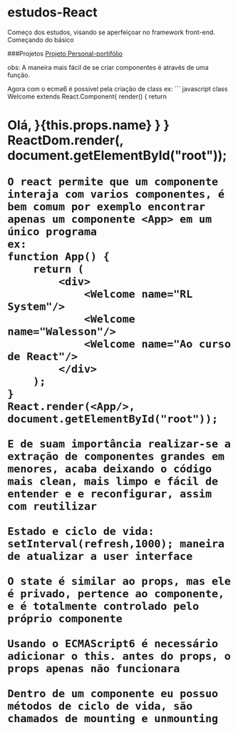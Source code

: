 # estudos-React
Começo dos estudos, visando se aperfeiçoar no framework front-end. Começando do básico  

###Projetos
<a href="https://walessonrdreis.github.io/estudos-React/">Projeto Personal-portifólio</a>


obs:
 A maneira mais fácil de se criar componentes é através de uma função.

Agora com o ecma6 é possível pela criação de class
ex: ``` javascript
class Welcome extends React.Component{
    render() {
        return <h1>Olá, }{this.props.name}
    }
}
ReactDom.render(<Welcome name="RL"/>, document.getElementById("root"));
```
O react permite que um componente interaja com varios componentes, é bem comum por exemplo encontrar apenas um componente <App> em um único programa 
ex:
function App() {
    return (
        <div>
            <Welcome name="RL System"/>
            <Welcome name="Walesson"/>
            <Welcome name="Ao curso de React"/>
        </div>
    );
}
React.render(<App/>, document.getElementById("root"));

E de suam importância realizar-se a extração de componentes grandes em menores, acaba deixando o código mais clean, mais limpo e fácil de entender e e reconfigurar, assim com reutilizar 

Estado e ciclo de vida:
setInterval(refresh,1000); maneira de atualizar a user interface

O state é similar ao props, mas ele é privado, pertence ao componente, e é totalmente controlado pelo próprio componente

Usando o ECMAScript6 é necessário adicionar o this. antes do props, o props apenas não funcionara 

Dentro de um componente eu possuo métodos de ciclo de vida, são chamados de mounting e unmounting 
